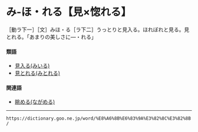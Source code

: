 # み‐ほ・れる【見×惚れる】

［動ラ下一］［文］みほ・る［ラ下二］うっとりと見入る。ほれぼれと見る。見とれる。「あまりの美しさに―・れる」

#### 類語

-   [見入る(みいる)](https://dictionary.goo.ne.jp/word/%E8%A6%8B%E5%85%A5%E3%82%8B/#jn-210816)
-   [見とれる(みとれる)](%E3%81%BF%E3%81%A8%E3%82%8C%E3%82%8B%EF%BC%88%E8%A6%8B%E8%95%A9%E3%82%8C%E3%82%8B%EF%BC%8F%E8%A6%8B%E6%83%9A%E3%82%8C%E3%82%8B%EF%BC%89.md)

#### 関連語

-   [眺める(ながめる)](https://dictionary.goo.ne.jp/word/%E7%9C%BA%E3%82%81%E3%82%8B/#jn-163440)

---
`https://dictionary.goo.ne.jp/word/%E8%A6%8B%E6%83%9A%E3%82%8C%E3%82%8B/`